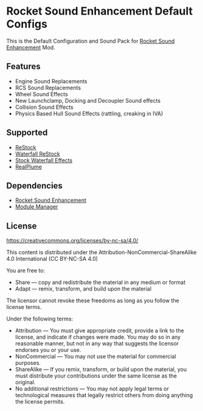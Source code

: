 # Rocket Sound Enhancement Default Configs
This is the Default Configuration and Sound Pack for [Rocket Sound Enhancement](https://github.com/ensou04/RocketSoundEnhancement) Mod.

## Features
- Engine Sound Replacements
- RCS Sound Replacements
- Wheel Sound Effects
- New Launchclamp, Docking and Decoupler Sound effects
- Collision Sound Effects
- Physics Based Hull Sound Effects (rattling, creaking in IVA)

## Supported
- [ReStock](https://github.com/PorktoberRevolution/ReStocked)
- [Waterfall ReStock](https://github.com/post-kerbin-mining-corporation/WaterfallRestock)
- [Stock Waterfall Effects](https://github.com/KnightofStJohn/StockWaterfallEffects)
- [RealPlume](https://github.com/KSP-RO/RealPlume) 

## Dependencies
- [Rocket Sound Enhancement](https://github.com/ensou04/RocketSoundEnhancement)
- [Module Manager](https://github.com/sarbian/ModuleManager)

## License
https://creativecommons.org/licenses/by-nc-sa/4.0/

This content is distributed under the Attribution-NonCommercial-ShareAlike 4.0 International (CC BY-NC-SA 4.0)

You are free to:
- Share — copy and redistribute the material in any medium or format
- Adapt — remix, transform, and build upon the material

The licensor cannot revoke these freedoms as long as you follow the license terms.

Under the following terms:
- Attribution — You must give appropriate credit, provide a link to the license, and indicate if changes were made. You may do so in any reasonable manner, but not in any way that suggests the licensor endorses you or your use.
- NonCommercial — You may not use the material for commercial purposes.
- ShareAlike — If you remix, transform, or build upon the material, you must distribute your contributions under the same license as the original.
- No additional restrictions — You may not apply legal terms or technological measures that legally restrict others from doing anything the license permits.
